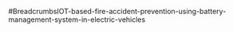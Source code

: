#BreadcrumbsIOT-based-fire-accident-prevention-using-battery-management-system-in-electric-vehicles
